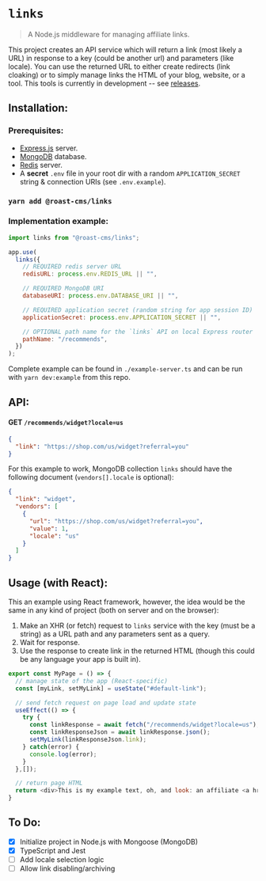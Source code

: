 # `links`

> A Node.js middleware for managing affiliate links.

This project creates an API service which will return a link (most likely a URL) in response to a key (could be another url) and parameters (like locale). You can use the returned URL to either create redirects (link cloaking) or to simply manage links the HTML of your blog, website, or a tool. This tools is currently in development -- see [releases](https://github.com/roast-cms/links/releases).

## Installation:

### Prerequisites:

- [Express.js](https://arorachakit.hashnode.dev/how-to-start-a-basic-node-and-express-server) server.
- [MongoDB](https://docs.mongodb.com/guides/server/install/) database.
- [Redis](https://www.javaniceday.com/post/install-and-run-redis-locally) server.
- A **secret** `.env` file in your root dir with a random `APPLICATION_SECRET` string & connection URIs (see `.env.example`).

### `yarn add @roast-cms/links`

### Implementation example:

```javascript
import links from "@roast-cms/links";

app.use(
  links({
    // REQUIRED redis server URL
    redisURL: process.env.REDIS_URL || "",

    // REQUIRED MongoDB URI
    databaseURI: process.env.DATABASE_URI || "",

    // REQUIRED application secret (random string for app session ID)
    applicationSecret: process.env.APPLICATION_SECRET || "",

    // OPTIONAL path name for the `links` API on local Express router
    pathName: "/recommends",
  })
);
```

Complete example can be found in `./example-server.ts` and can be run with `yarn dev:example` from this repo.

## API:

#### GET `/recommends/widget?locale=us`

```json
{
  "link": "https://shop.com/us/widget?referral=you"
}
```

For this example to work, MongoDB collection `links` should have the following document (`vendors[].locale` is optional):

```json
{
  "link": "widget",
  "vendors": [
    {
      "url": "https://shop.com/us/widget?referral=you",
      "value": 1,
      "locale": "us"
    }
  ]
}
```

## Usage (with React):

This an example using React framework, however, the idea would be the same in any kind of project (both on server and on the browser):

1. Make an XHR (or fetch) request to `links` service with the key (must be a string) as a URL path and any parameters sent as a query.
2. Wait for response.
3. Use the response to create link in the returned HTML (though this could be any language your app is built in).

```javascript
export const MyPage = () => {
  // manage state of the app (React-specific)
  const [myLink, setMyLink] = useState("#default-link");

  // send fetch request on page load and update state
  useEffect(() => {
    try {
      const linkResponse = await fetch("/recommends/widget?locale=us");
      const linkResponseJson = await linkResponse.json();
      setMyLink(linkResponseJson.link);
    } catch(error) {
      console.log(error);
    }
  },[]);

  // return page HTML
  return <div>This is my example text, oh, and look: an affiliate <a href={myLink}>link</link>!</div>
}
```

## To Do:

- [x] Initialize project in Node.js with Mongoose (MongoDB)
- [x] TypeScript and Jest
- [ ] Add locale selection logic
- [ ] Allow link disabling/archiving
